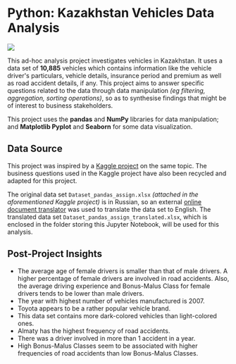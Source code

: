 # Python: Kazakhstan Vehicles Data Analysis 

![](https://cabar.asia/wp-content/uploads/2020/01/sputnikbolatshaihinov.jpg)

This ad-hoc analysis project investigates vehicles in Kazakhstan. It uses a data set of **10,885** vehicles which contains information like the vehicle driver's particulars, vehicle details, insurance period and premium as well as road accident details, if any. This project aims to answer specific questions related to the data through data manipulation *(eg filtering, aggregation, sorting operations)*, so as to synthesise findings that might be of interest to business stakeholders. 

This project uses the **pandas** and **NumPy** libraries for data manipulation; and **Matplotlib Pyplot** and **Seaborn** for some data visualization.

## Data Source

This project was inspired by a [Kaggle project](https://www.kaggle.com/datasets/nenriki/kz-insurance-company/data) on the same topic. The business questions used in the Kaggle project have also been recycled and adapted for this project. 

The original data set `Dataset_pandas_assign.xlsx` *(attached in the aforementioned Kaggle project)* is in Russian, so an external [online document translator](https://www.onlinedoctranslator.com/en/) was used to translate the data set to English. The translated data set `Dataset_pandas_assign_translated.xlsx`, which is enclosed in the folder storing this Jupyter Notebook, will be used for this analysis.

## Post-Project Insights

- The average age of female drivers is smaller than that of male drivers. A higher percentage of female drivers are involved in road accidents. Also, the average driving experience and Bonus-Malus Class for female drivers tends to be lower than male drivers.
- The year with highest number of vehicles manufactured is 2007.
- Toyota appears to be a rather popular vehicle brand.
- This data set contains more dark-colored vehicles than light-colored ones.
- Almaty has the highest frequency of road accidents.
- There was a driver involved in more than 1 accident in a year.
- High Bonus-Malus Classes seem to be associated with higher frequencies of road accidents than low Bonus-Malus Classes. 
